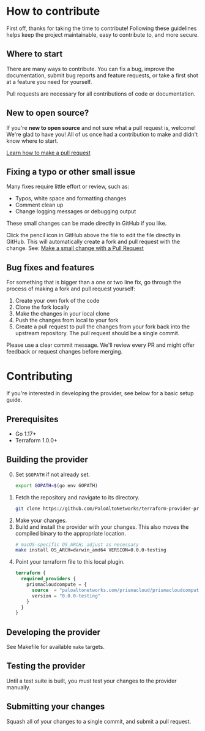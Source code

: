 # How to contribute
First off, thanks for taking the time to contribute!
Following these guidelines helps keep the project maintainable, easy to contribute to, and more secure.

## Where to start
There are many ways to contribute.
You can fix a bug, improve the documentation, submit bug reports and feature requests, or take a first shot at a feature you need for yourself.

Pull requests are necessary for all contributions of code or documentation.

## New to open source?
If you're **new to open source** and not sure what a pull request is, welcome!
We're glad to have you!
All of us once had a contribution to make and didn't know where to start.

[Learn how to make a pull request](https://github.com/PaloAltoNetworks/.github/blob/master/Learn-GitHub.md#learn-how-to-make-a-pull-request)

## Fixing a typo or other small issue
Many fixes require little effort or review, such as:

- Typos, white space and formatting changes
- Comment clean up
- Change logging messages or debugging output

These small changes can be made directly in GitHub if you like.

Click the pencil icon in GitHub above the file to edit the file directly in GitHub.
This will automatically create a fork and pull request with the change.
See: [Make a small change with a Pull Request](https://www.freecodecamp.org/news/how-to-make-your-first-pull-request-on-github/)

## Bug fixes and features
For something that is bigger than a one or two line fix, go through the process of making a fork and pull request yourself:

1. Create your own fork of the code
2. Clone the fork locally
3. Make the changes in your local clone
4. Push the changes from local to your fork
5. Create a pull request to pull the changes from your fork back into the upstream repository.
The pull request should be a single commit.

Please use a clear commit message. We'll review every PR and might offer feedback or request changes before
merging.


# Contributing
If you're interested in developing the provider, see below for a basic setup guide.

## Prerequisites
- Go 1.17+
- Terraform 1.0.0+

## Building the provider
0. Set `$GOPATH` if not already set.
    ```bash
    export GOPATH=$(go env GOPATH)
    ```
1. Fetch the repository and navigate to its directory.
    ```bash
    git clone https://github.com/PaloAltoNetworks/terraform-provider-prismacloudcompute.git "$GOPATH"/src/github.com/PaloAltoNetworks/terraform-provider-prismacloudcompute && cd $_
    ```
2. Make your changes.
3. Build and install the provider with your changes.
This also moves the compiled binary to the appropriate location.
    ```bash
    # macOS-specific OS_ARCH; adjust as necessary
    make install OS_ARCH=darwin_amd64 VERSION=0.0.0-testing
    ```
4. Point your terraform file to this local plugin.
    ```terraform
    terraform {
      required_providers {
        prismacloudcompute = {
          source  = "paloaltonetworks.com/prismacloud/prismacloudcompute"
          version = "0.0.0-testing"
        }
      }
    }
    ```

## Developing the provider
See Makefile for available `make` targets.

## Testing the provider
Until a test suite is built, you must test your changes to the provider manually.

## Submitting your changes
Squash all of your changes to a single commit, and submit a pull request.
